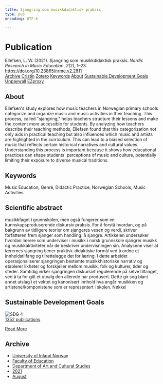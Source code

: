 ```yaml
---
title: Sjangring som musikkdidaktisk praksis
type: pub
encoding: UTF-8

---
```

<h1>Publication</h1>
<article id="csl-bib-container-RAPKEU4Q" class="csl-bib-container">
  <div class="csl-bib-body"> <div class="csl-entry">Ellefsen, L. W. (2021). Sjangring som musikkdidaktisk praksis. <i>Nordic Research in Music Education</i>, <i>2</i>(2), 1–23. <a href="https://doi.org/10.23865/nrme.v2.2811">https://doi.org/10.23865/nrme.v2.2811</a></div> </div>
  <div class="csl-bib-buttons">
    <a href="#taxonomy-article-RAPKEU4Q" alt="archive" class="csl-bib-button">Archive</a>
    <a href="https://app.cristin.no/results/show.jsf?id=1929634" alt="Cristin" class="csl-bib-button">Cristin</a>
    <a href="http://zotero.org/groups/5881554/items/RAPKEU4Q" alt="Zotero" class="csl-bib-button">Zotero</a>
    <a href="#keywords-article-RAPKEU4Q" alt="keywords" class="csl-bib-button">Keywords</a>
    <a href="#about-article-RAPKEU4Q" alt="about_pub" class="csl-bib-button">About</a>
    <a href="#sdg-article-RAPKEU4Q" alt="sdg" class="csl-bib-button">Sustainable Development Goals</a>
    <a href="https://nrme.no/index.php/nrme/article/download/2811/6035" alt="Unpaywall" class="csl-bib-button">Unpaywall</a>
    <a href="https://nrme.no/index.php/nrme/article/download/2811/6035" alt="EZproxy" class="csl-bib-button">EZproxy</a>
  </div>
  <div id="csl-bib-meta-container-RAPKEU4Q"></div>
</article>
<div id="csl-bib-meta-RAPKEU4Q" class="csl-bib-meta">
  <article id="about-article-RAPKEU4Q" class="about_pub-article">
    <h1>About</h1>
    Ellefsen's study explores how music teachers in Norwegian primary schools categorize and organize music and music activities in their teaching. This process, called "sjangring," helps teachers structure their lessons and make the content more accessible for students. By analyzing how teachers describe their teaching methods, Ellefsen found that this categorization not only aids in practical teaching but also influences which music and artists are highlighted in the curriculum. This can lead to a biased selection of music that reflects certain historical narratives and cultural values. Understanding this process is important because it shows how educational practices can shape students' perceptions of music and culture, potentially limiting their exposure to diverse musical traditions.
  </article>
  <article id="keywords-article-RAPKEU4Q" class="keywords-article">
    <h1>Keywords</h1>
    Music Education, Genre, Didactic Practice, Norwegian Schools, Music Activities
  </article>
  <article id="abstract-article-RAPKEU4Q" class="abstract-article">
    <h1>Scientific abstract</h1>
    musikkfaget i grunnskolen, men også fungerer som en kunnskapsproduserende diskursiv praksis. For å forstå hvordan, og på bakgrunn av tidligere teorier om sjangeres vesen og verdi, skriver forfatteren frem sjanger som handling: å sjangre. Artikkelen undersøker hvordan lærere som underviser i musikk i norsk grunnskole sjangrer musikk og musikkaktiviteter når de beskriver undervisningen sin. Analysene viser at lærernes sjangring tjener praktisk-didaktiske formål ved å ordne et innholdstilfang og tilrettelegge det for læring. I dette arbeidet operasjonaliserer sjangringen bestemte musikkhistoriske narrativ og etablerer likheter og forskjeller mellom musikk, folk og kulturer, tider og steder. Samtidig virker sjangringen diskursivt regulerende på selve tilfanget, ved å ta for gitt et utvalg den allerede har produsert. Dette gir seg blant annet utslag i et vektet og kanonisert innhold hva angår musikken og artistene/komponistene som er representert i skolen. Nøkkel
  </article>
  <article id="sdg-article-RAPKEU4Q" class="sdg-article">
    <h1>Sustainable Development Goals</h1>
    <div class="sdg-container"><div id="sdg4" class="sdg">
        <img src="{{< params subfolder >}}images/sdg/sdg04_en.png" class="image" alt="SDG 4">
        <div class="sdg-overlay">
          <a href="{{< params subfolder >}}en/archive/?sdg=4#archive" class="sdg-publication-count"><span>1352</span> publications</a>
          <p><a href="https://sdgs.un.org/goals/goal4" class="sdg-read-more">Read More</a></p>
        </div>
      </div></div>
  </article>
  <article id="taxonomy-article-RAPKEU4Q" class="taxonomy-article">
    <h1>Archive</h1>
    <ul>
      <li><a href="{{< params subfolder >}}en/archive/?key=3DCRN523">University of Inland Norway</a></li>
      <li><a href="{{< params subfolder >}}en/archive/?key=WYNZA47F">Faculty of Education</a></li>
      <li><a href="{{< params subfolder >}}en/archive/?key=VBB2T4VJ">Department of Art and Cultural Studies</a></li>
      <li><a href="{{< params subfolder >}}en/archive/?key=EU3ABISV">2021</a></li>
      <li><a href="{{< params subfolder >}}en/archive/?key=XV7V2JRG">August</a></li>
    </ul>
  </article>
</div>
